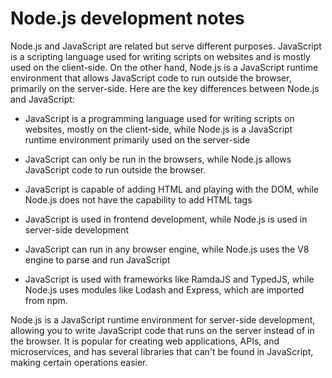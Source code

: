 # Node.js development notes

Node.js and JavaScript are related but serve different purposes. JavaScript is a scripting language
used for writing scripts on websites and is mostly used on the client-side. On the other hand,
Node.js is a JavaScript runtime environment that allows JavaScript code to run outside the browser,
primarily on the server-side. Here are the key differences between Node.js and JavaScript:

- JavaScript is a programming language used for writing scripts on websites, mostly on the client-side,
  while Node.js is a JavaScript runtime environment primarily used on the server-side

- JavaScript can only be run in the browsers, while Node.js allows JavaScript code to run outside the browser.

- JavaScript is capable of adding HTML and playing with the DOM, while Node.js does not have the capability to add HTML tags

- JavaScript is used in frontend development, while Node.js is used in server-side development

- JavaScript can run in any browser engine, while Node.js uses the V8 engine to parse and run JavaScript

- JavaScript is used with frameworks like RamdaJS and TypedJS, while Node.js uses modules like Lodash and Express, which are imported from npm.

Node.js is a JavaScript runtime environment for server-side development, allowing you to write JavaScript code that runs on the server instead of in the browser. It is popular for creating web applications, APIs, and microservices, and has several libraries that can't be found in JavaScript, making certain operations easier.

